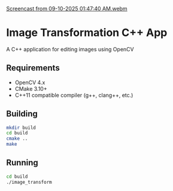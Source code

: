 [Screencast from 09-10-2025 01:47:40 AM.webm](https://github.com/user-attachments/assets/3ed7f1ff-a892-42c6-9561-0010c2c8a003)

# Image Transformation C++ App

A C++ application for editing images using OpenCV

## Requirements

- OpenCV 4.x
- CMake 3.10+
- C++11 compatible compiler (g++, clang++, etc.)

## Building

```bash
mkdir build
cd build
cmake ..
make
```

## Running

```bash
cd build
./image_transform
```


